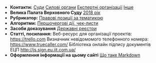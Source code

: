 <!-- TITLE: Головна сторінка -->
<!-- SUBTITLE: Зміст та посилання на інші сторінки -->

- **Контакти:** [Суди](https://wicase.herokuapp.com/contacts-courts) [Силові органи](https://wicase.herokuapp.com/contacts-ps) [Експертні організації](https://wicase.herokuapp.com/contacts-experts) [Інше](https://wicase.herokuapp.com/contacts-other)
- **Велика Палата Верховного Суду** [2018 рік](https://wicase.herokuapp.com/VPVS18)
- **Рубрикатор:** [Правові позиції за тематикою](https://wicase.herokuapp.com/tags)
- **Алгоритми:** [Першочергові дії, чек-листи](https://wicase.herokuapp.com/algoritm)
- **Засоби доказування** [Державні реєстри](https://wicase.herokuapp.com/reyestr)
- **Статті, посилання:**
Веб-ресурс для організації проектів: https://trello.com
Визначник невідомомого телефонного номера: https://www.truecaller.com/
Бібліотека онлайн підпису документів ЕЦП http://js.sign.eu.iit.com.ua/
- **Оформлення інформації на цьому сайті** [Що таке Markdown](https://guides.hexlet.io/markdown)